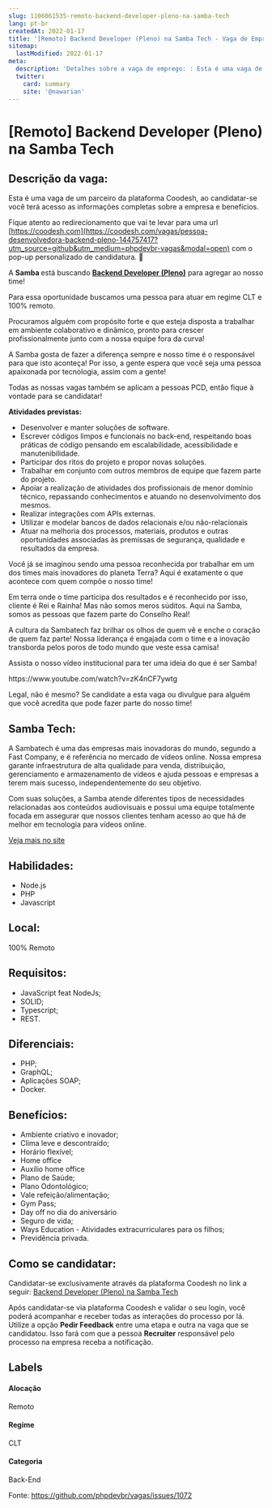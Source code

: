 ```yaml
---
slug: 1106061535-remoto-backend-developer-pleno-na-samba-tech
lang: pt-br
createdAt: 2022-01-17
title: '[Remoto] Backend Developer (Pleno) na Samba Tech - Vaga de Emprego'
sitemap:
  lastModified: 2022-01-17
meta:
  description: 'Detalhes sobre a vaga de emprego: : Esta é uma vaga de um parceiro da plataforma Coodesh, ao candidatar-se você terá acesso as informações completas sobre a empresa e benefícios.  Fique atento ao redirecionamento que vai te levar para uma url [https://coodesh.com](https://coodesh.com/vagas/pessoa-desenvolvedora-backend-pleno-144757417?utm_source=github&utm_medium=phpdevbr-vagas&modal=open) com o pop-up personalizado de candidatura. 👋 <p>A <strong>Samba </strong>está buscando <strong><ins>Backend Developer (Pleno)</ins></strong> para agregar ao nosso time!</p> <p>Para essa oportunidade buscamos uma pessoa para atuar em regime CLT e 100% remoto.</p> <p>Procuramos alguém com propósito forte e que esteja disposta a trabalhar em ambiente colaborativo e dinâmico, pronto para crescer profissionalmente junto com a nossa equipe fora da curva!</p> <p>A Samba gosta de fazer a diferença sempre e nosso time é o responsável para que isto aconteça! Por isso, a gente espera que você seja uma pessoa apaixonada por tecnologia, assim com a gente!</p> <p>Todas as nossas vagas também se aplicam a pessoas PCD, então fique à vontade para se candidatar!</p> <p><strong>Atividades previstas:</strong></p> <ul> <li>Desenvolver e manter soluções de software.</li> <li>Escrever códigos limpos e funcionais no back-end, respeitando boas práticas de código pensando em escalabilidade, acessibilidade e manutenibilidade.</li> <li>Participar dos ritos do projeto e propor novas soluções.</li> <li>Trabalhar em conjunto com outros membros de equipe que fazem parte do projeto.</li> <li>Apoiar a realização de atividades dos profissionais de menor domínio técnico, repassando conhecimentos e atuando no desenvolvimento dos mesmos.</li> <li>Realizar integrações com APIs externas.</li> <li>Utilizar e modelar bancos de dados relacionais e/ou não-relacionais</li> <li>Atuar na melhoria dos processos, materiais, produtos e outras oportunidades associadas às premissas de segurança, qualidade e resultados da empresa.&nbsp;</li> </ul> <p>Você já se imaginou sendo uma pessoa reconhecida por trabalhar em um dos times mais inovadores do planeta Terra? Aqui é exatamente o que acontece com quem compõe o nosso time!</p> <p>Em terra onde o time participa dos resultados e é reconhecido por isso, cliente é Rei e Rainha! Mas não somos meros súditos. Aqui na Samba, somos as pessoas que fazem parte do Conselho Real!</p> <p>A cultura da Sambatech faz brilhar os olhos de quem vê e enche o coração de quem faz parte! Nossa liderança é engajada com o time e a inovação transborda pelos poros de todo mundo que veste essa camisa!</p> <p>Assista o nosso vídeo institucional para ter uma ideia do que é ser Samba!</p> <p>https://www.youtube.com/watch?v=zK4nCF7ywtg</p> <p></p> <p></p> <p></p> <p>Legal, não é mesmo? Se candidate a esta vaga ou divulgue para alguém que você acredita que pode fazer parte do nosso time!</p>'
  twitter:
    card: summary
    site: '@nawarian'
---
```


# [Remoto] Backend Developer (Pleno) na Samba Tech

## Descrição da vaga: 
Esta é uma vaga de um parceiro da plataforma Coodesh, ao candidatar-se você terá acesso as informações completas sobre a empresa e benefícios.


Fique atento ao redirecionamento que vai te levar para uma url [https://coodesh.com](https://coodesh.com/vagas/pessoa-desenvolvedora-backend-pleno-144757417?utm_source=github&utm_medium=phpdevbr-vagas&modal=open) com o pop-up personalizado de candidatura. 👋
<p>A <strong>Samba </strong>está buscando <strong><ins>Backend Developer (Pleno)</ins></strong>  para agregar ao nosso time!</p>
<p>Para essa oportunidade buscamos uma pessoa para atuar em regime CLT e 100% remoto.</p>
<p>Procuramos alguém com propósito forte e que esteja disposta a trabalhar em ambiente colaborativo e dinâmico, pronto para crescer profissionalmente junto com a nossa equipe fora da curva!</p>
<p>A Samba gosta de fazer a diferença sempre e nosso time é o responsável para que isto aconteça! Por isso, a gente espera que você seja uma pessoa apaixonada por tecnologia, assim com a gente!</p>
<p>Todas as nossas vagas também se aplicam a pessoas PCD, então fique à vontade para se candidatar!</p>
<p><strong>Atividades previstas:</strong></p>
<ul>
<li>Desenvolver e manter soluções de software.</li>
<li>Escrever códigos limpos e funcionais no back-end, respeitando boas práticas de código pensando em escalabilidade, acessibilidade e manutenibilidade.</li>
<li>Participar dos ritos do projeto e propor novas soluções.</li>
<li>Trabalhar em conjunto com outros membros de equipe que fazem parte do projeto.</li>
<li>Apoiar a realização de atividades dos profissionais de menor domínio técnico, repassando conhecimentos e atuando no desenvolvimento dos mesmos.</li>
<li>Realizar integrações com APIs externas.</li>
<li>Utilizar e modelar bancos de dados relacionais e/ou não-relacionais</li>
<li>Atuar na melhoria dos processos, materiais, produtos e outras oportunidades associadas às premissas de segurança, qualidade e resultados da empresa.&nbsp;</li>
</ul>
<p>Você já se imaginou sendo uma pessoa reconhecida por trabalhar em um dos times mais inovadores do planeta Terra? Aqui é exatamente o que acontece com quem compõe o nosso time!</p>
<p>Em terra onde o time participa dos resultados e é reconhecido por isso, cliente é Rei e Rainha! Mas não somos meros súditos. Aqui na Samba, somos as pessoas que fazem parte do Conselho Real!</p>
<p>A cultura da Sambatech faz brilhar os olhos de quem vê e enche o coração de quem faz parte! Nossa liderança é engajada com o time e a inovação transborda pelos poros de todo mundo que veste essa camisa!</p>
<p>Assista o nosso vídeo institucional para ter uma ideia do que é ser Samba!</p>
<p>https://www.youtube.com/watch?v=zK4nCF7ywtg</p>
<p></p>
<p></p>
<p></p>
<p>Legal, não é mesmo? Se candidate a esta vaga ou divulgue para alguém que você acredita que pode fazer parte do nosso time!</p>

## Samba Tech: 
 <p>A Sambatech é uma das empresas mais inovadoras do mundo, segundo a Fast Company, e é referência no mercado de vídeos online. Nossa empresa garante infraestrutura de alta qualidade para venda, distribuição, gerenciamento e armazenamento de vídeos e ajuda pessoas e empresas a terem mais sucesso, independentemente do seu objetivo.</p>
<p>Com suas soluções, a Samba atende diferentes tipos de necessidades relacionadas aos conteúdos audiovisuais e possui uma equipe totalmente focada em assegurar que nossos clientes tenham acesso ao que há de melhor em tecnologia para vídeos online.&nbsp;&nbsp;&nbsp;</p><a href='https://coodesh.com/empresas/samba-tech'>Veja mais no site</a>

 ## Habilidades: 
 - Node.js 
- PHP 
- Javascript
## Local: 
 100% Remoto
## Requisitos: 
 - JavaScript feat NodeJs; 
- SOLID; 
- Typescript; 
- REST.
## Diferenciais: 
 - PHP; 
- GraphQL; 
- Aplicações SOAP; 
- Docker.
## Benefícios: 
 - Ambiente criativo e inovador; 
- Clima leve e descontraído; 
- Horário flexível; 
- Home office 
- Auxílio home office 
- Plano de Saúde; 
- Plano Odontológico; 
- Vale refeição/alimentação; 
- Gym Pass;  
- Day off no dia do aniversário 
- Seguro de vida; 
- Ways Education - Atividades extracurriculares para os filhos; 
- Previdência privada.
## Como se candidatar:
Candidatar-se exclusivamente através da plataforma Coodesh no link a seguir: [Backend Developer (Pleno) na Samba Tech](https://coodesh.com/vagas/pessoa-desenvolvedora-backend-pleno-144757417?utm_source=github&utm_medium=phpdevbr-vagas&modal=open)


Após candidatar-se via plataforma Coodesh e validar o seu login, você poderá acompanhar e receber todas as interações do processo por lá. Utilize a opção **Pedir Feedback** entre uma etapa e outra na vaga que se candidatou. Isso fará com que a pessoa **Recruiter** responsável pelo processo na empresa receba a notificação.
## Labels
#### Alocação
Remoto
#### Regime
CLT
#### Categoria
Back-End

Fonte: https://github.com/phpdevbr/vagas/issues/1072